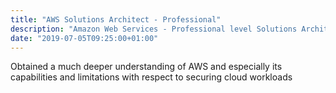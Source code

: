 ```yaml
---
title: "AWS Solutions Architect - Professional"
description: "Amazon Web Services - Professional level Solutions Architect"
date: "2019-07-05T09:25:00+01:00"
---
```


Obtained a much deeper understanding of AWS and especially its capabilities and limitations with respect to securing cloud workloads